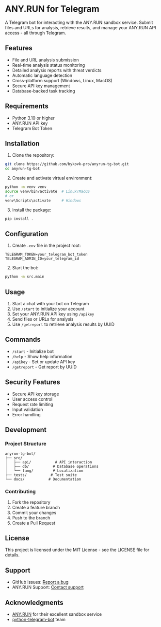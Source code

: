 # ANY.RUN for Telegram

A Telegram bot for interacting with the ANY.RUN sandbox service. Submit files and URLs for analysis, retrieve results, and manage your ANY.RUN API access - all through Telegram.

## Features

- File and URL analysis submission
- Real-time analysis status monitoring
- Detailed analysis reports with threat verdicts
- Automatic language detection
- Cross-platform support (Windows, Linux, MacOS)
- Secure API key management
- Database-backed task tracking

## Requirements

- Python 3.10 or higher
- ANY.RUN API key
- Telegram Bot Token

## Installation

1. Clone the repository:
```bash
git clone https://github.com/bykovk-pro/anyrun-tg-bot.git
cd anyrun-tg-bot
```

2. Create and activate virtual environment:
```bash
python -m venv venv
source venv/bin/activate  # Linux/MacOS
# or
venv\Scripts\activate     # Windows
```

3. Install the package:
```bash
pip install .
```

## Configuration

1. Create `.env` file in the project root:
```env
TELEGRAM_TOKEN=your_telegram_bot_token
TELEGRAM_ADMIN_ID=your_telegram_id
```

2. Start the bot:
```bash
python -m src.main
```

## Usage

1. Start a chat with your bot on Telegram
2. Use `/start` to initialize your account
3. Set your ANY.RUN API key using `/apikey`
4. Send files or URLs for analysis
5. Use `/getreport` to retrieve analysis results by UUID

## Commands

- `/start` - Initialize bot
- `/help` - Show help information
- `/apikey` - Set or update API key
- `/getreport` - Get report by UUID

## Security Features

- Secure API key storage
- User access control
- Request rate limiting
- Input validation
- Error handling

## Development

### Project Structure
```
anyrun-tg-bot/
├── src/
│   ├── api/           # API interaction
│   ├── db/           # Database operations
│   └── lang/         # Localization
├── tests/           # Test suite
└── docs/           # Documentation
```

### Contributing

1. Fork the repository
2. Create a feature branch
3. Commit your changes
4. Push to the branch
5. Create a Pull Request

## License

This project is licensed under the MIT License - see the LICENSE file for details.

## Support

- GitHub Issues: [Report a bug](https://github.com/bykovk-pro/anyrun-tg-bot/issues)
- ANY.RUN Support: [Contact support](https://any.run/support)

## Acknowledgments

- [ANY.RUN](https://any.run) for their excellent sandbox service
- [python-telegram-bot](https://python-telegram-bot.org/) team

